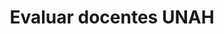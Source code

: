 ---
title: 'Evaluar docentes UNAH'
description: 'Evalua dodentes mas facil'
pubDate: 'Jul 08 2024'
heroImage: '/logo-unah.png'
---